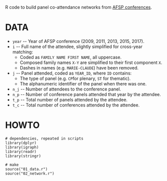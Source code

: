 R code to build panel co-attendance networks from [AFSP conferences](http://www.afsp.info/).

# DATA

- `year` -- Year of AFSP conference (2009, 2011, 2013, 2015, 2017).
- `i` -- Full name of the attendee, slightly simplified for cross-year matching:
  - Coded as `FAMILY NAME FIRST NAME`, all uppercase.
  - Composed family names `X-Y` are simplified to their first component `X`.
  - Dashes in names (e.g. `MARIE-CLAUDE`) have been removed.
- `j` -- Panel attended, coded as `YEAR_ID`, where `ID` contains:
  - The type of panel (e.g. `CP`for plenary, `ST` for thematic).
  - The alphanumeric identifier of the panel when there was one.
- `n_j` -- Number of attendees to the conference panel.
- `n_p` -- Number of conference panels attended that year by the attendee.
- `t_p` -- Total number of panels attended by the attendee.
- `t_c` -- Total number of conferences attended by the attendee.

# HOWTO

```{r}
# dependencies, repeated in scripts
library(dplyr)
library(igraph)
library(readr)
library(stringr)

# make
source("01_data.r")
source("02_network.r")
```
